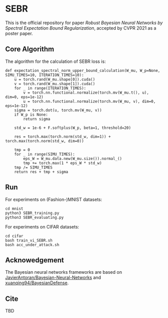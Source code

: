 # SEBR
This is the official repository for paper *Robust Bayesian Neural Networks by Spectral Expectation Bound Regularization*, accepted by CVPR 2021 as a poster paper.

## Core Algorithm

The algorithm for the calculation of SEBR loss is:

    def expectation_spectral_norm_upper_bound_calculation(W_mu, W_p=None, SIMU_TIMES=10, ITERATION_TIMES=10):
        u = torch.rand(W_mu.shape[0]).cuda()
        v = torch.rand(W_mu.shape[1]).cuda()
        for _ in range(ITERATION_TIMES):
            v = torch.nn.functional.normalize(torch.mv(W_mu.t(), u), dim=0, eps=1e-12)
            u = torch.nn.functional.normalize(torch.mv(W_mu, v), dim=0, eps=1e-12)
        sigma = torch.dot(u, torch.mv(W_mu, v))
        if W_p is None:
            return sigma

        std_w = 1e-6 + F.softplus(W_p, beta=1, threshold=20)

        res = torch.max(torch.norm(std_w, dim=1)) + torch.max(torch.norm(std_w, dim=0))

        tmp = 0
        for _ in range(SIMU_TIMES):
            eps_W = W_mu.data.new(W_mu.size()).normal_()
            tmp += torch.max(1 * eps_W * std_w)
        tmp /= SIMU_TIMES
        return res + tmp + sigma

## Run

For experiments on (Fashion-)MNIST datasets:

    cd mnist
    python3 SEBR_training.py
    python3 SEBR_evaluating.py

For experiments on CIFAR datasets:

    cd cifar
    bash train_vi_SEBR.sh
    bash acc_under_attack.sh

## Acknowedgement

The Bayesian neural networks frameworks are based on [JavierAntoran/Bayesian-Neural-Networks](https://github.com/JavierAntoran/Bayesian-Neural-Networks) and [xuanqing94/BayesianDefense](https://github.com/xuanqing94/BayesianDefense). 

## Cite

TBD